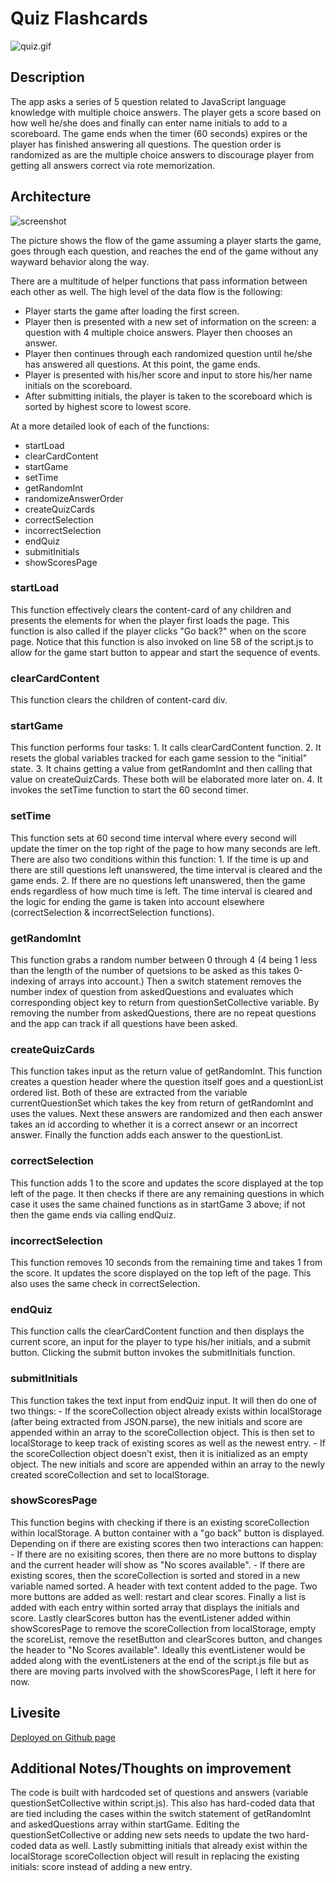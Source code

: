 # Quiz Flashcards

![quiz.gif](./assets/images/quiz.gif)

## Description
The app asks a series of 5 question related to JavaScript language knowledge with multiple choice answers. The player gets a score based on how well he/she does and finally can enter name initials to add to a scoreboard. The game ends when the timer (60 seconds) expires or the player has finished answering all questions. The question order is randomized as are the multiple choice answers to discourage player from getting all answers correct via rote memorization.

## Architecture
![screenshot](./assets/images/drawing_flow.jpg)

The picture shows the flow of the game assuming a player starts the game, goes through each question, and reaches the end of the game without any wayward behavior along the way.

There are a multitude of helper functions that pass information between each other as well. The high level of the data flow is the following:
  - Player starts the game after loading the first screen.
  - Player then is presented with a new set of information on the screen: a question with 4 multiple choice answers. Player then chooses an answer.
  - Player then continues through each randomized question until he/she has answered all questions. At this point, the game ends.
  - Player is presented with his/her score and input to store his/her name initials on the scoreboard.
  - After submitting initials, the player is taken to the scoreboard which is sorted by highest score to lowest score.

  At a more detailed look of each of the functions:

  - startLoad
  - clearCardContent
  - startGame
  - setTime
  - getRandomInt
  - randomizeAnswerOrder
  - createQuizCards
  - correctSelection
  - incorrectSelection
  - endQuiz
  - submitInitials
  - showScoresPage

  ### startLoad
  This function effectively clears the content-card of any children and presents the elements for when the player first loads the page. This function is also called if the player clicks "Go back?" when on the score page. Notice that this function is also invoked on line 58 of the script.js to allow for the game start button to appear and start the sequence of events.

  ### clearCardContent
  This function clears the children of content-card div.

  ### startGame
  This function performs four tasks:
    1. It calls clearCardContent function.
    2. It resets the global variables tracked for each game session to the "initial" state.
    3. It chains getting a value from getRandomInt and then calling that value on createQuizCards. These both will be elaborated more later on.
    4. It invokes the setTime function to start the 60 second timer.

  ### setTime
  This function sets at 60 second time interval where every second will update the timer on the top right of the page to how many seconds are left. There are also two conditions within this function:
    1. If the time is up and there are still questions left unanswered, the time interval is cleared and the game ends.
    2. If there are no questions left unanswered, then the game ends regardless of how much time is left. The time interval is cleared and the logic for ending the game is taken into account elsewhere (correctSelection & incorrectSelection functions).

  ### getRandomInt
  This function grabs a random number between 0 through 4 (4 being 1 less than the length of the number of quetsions to be asked as this takes 0-indexing of arrays into account.) Then a switch statement removes the number index of question from askedQuestions and evaluates which corresponding object key to return from questionSetCollective variable. By removing the number from askedQuestions, there are no repeat questions and the app can track if all questions have been asked.

  ### createQuizCards
  This function takes input as the return value of getRandomInt. This function creates a question header where the question itself goes and a questionList ordered list. Both of these are extracted from the variable currentQuestionSet which takes the key from return of getRandomInt and uses the values. Next these answers are randomized and then each answer takes an id according to whether it is a correct ansewr or an incorrect answer. Finally the function adds each answer to the questionList.

  ### correctSelection
  This function adds 1 to the score and updates the score displayed at the top left of the page. It then checks if there are any remaining questions in which case it uses the same chained functions as in startGame 3 above; if not then the game ends via calling endQuiz.

  ### incorrectSelection
  This function removes 10 seconds from the remaining time and takes 1 from the score. It updates the score displayed on the top left of the page. This also uses the same check in correctSelection.

  ### endQuiz
  This function calls the clearCardContent function and then displays the current score, an input for the player to type his/her initials, and a submit button. Clicking the submit button invokes the submitInitials function.

  ### submitInitials
  This function takes the text input from endQuiz input. It will then do one of two things:
    - If the scoreCollection object already exists within localStorage (after being extracted from JSON.parse), the new initials and score are appended within an array to the scoreCollection object. This is then set to localStorage to keep track of existing scores as well as the newest entry.
    - If the scoreCollection object doesn't exist, then it is initialized as an empty object. The new initials and score are appended within an array to the newly created scoreCollection and set to localStorage.

  ### showScoresPage
  This function begins with checking if there is an existing scoreCollection within localStorage. A button container with a "go back" button is displayed. Depending on if there are existing scores then two interactions can happen:
    - If there are no exisiting scores, then there are no more buttons to display and the current header will show as "No scores available".
    - If there are existing scores, then the scoreCollection is sorted and stored in a new variable named sorted. A header with text content added to the page. Two more buttons are added as well: restart and clear scores. Finally a list is added with each entry within sorted array that displays the initials and score. Lastly clearScores button has the eventListener added within showScoresPage to remove the scoreCollection from localStorage, empty the scoreList, remove the resetButton and clearScores button, and changes the header to "No Scores available". Ideally this eventListener would be added along with the eventListeners at the end of the script.js file but as there are moving parts involved with the showScoresPage, I left it here for now.

  ## Livesite
  [Deployed on Github page](https://richardjhong.github.io/quiz-flashcards/)
  

  ## Additional Notes/Thoughts on improvement
  The code is built with hardcoded set of questions and answers (variable questionSetCollective within script.js). This also has hard-coded data that are tied including the cases within the switch statement of getRandomInt and askedQuestions array within startGame. Editing the questionSetCollective or adding new sets needs to update the two hard-coded data as well. Lastly submitting initials that already exist within the localStorage scoreCollection object will result in replacing the existing initials: score instead of adding a new entry. 